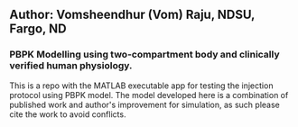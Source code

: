 ## Author: Vomsheendhur (Vom) Raju, NDSU, Fargo, ND
### PBPK Modelling using two-compartment body and clinically verified human physiology.
This is a repo with the MATLAB executable app for testing the injection protocol using PBPK model.
The model developed here is a combination of published work and author's improvement for simulation, as such please cite the work to avoid conflicts.
